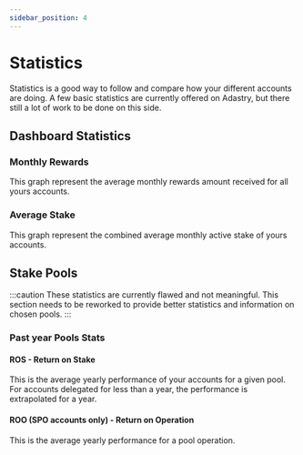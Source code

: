 ```yaml
---
sidebar_position: 4
---
```


# Statistics

Statistics is a good way to follow and compare how your different accounts are doing.
A few basic statistics are currently offered on Adastry, but there still a lot of work to
be done on this side.

## Dashboard Statistics

### Monthly Rewards

This graph represent the average monthly rewards amount received for all yours accounts.

### Average Stake

This graph represent the combined average monthly active stake of yours accounts.

## Stake Pools

:::caution
These statistics are currently flawed and not meaningful. This section needs to be reworked to provide
better statistics and information on chosen pools.
:::

### Past year Pools Stats

#### ROS - Return on Stake

This is the average yearly performance of your accounts for a given pool. For accounts delegated for less than a year,
the performance is extrapolated for a year.

#### ROO (SPO accounts only) - Return on Operation

This is the average yearly performance for a pool operation.

